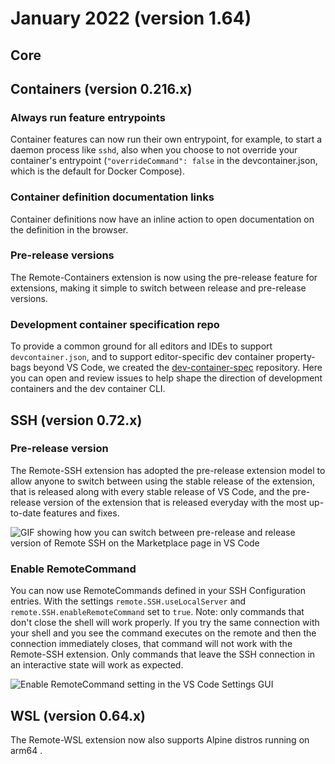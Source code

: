 # January 2022 (version 1.64)

## Core

## Containers (version 0.216.x)

### Always run feature entrypoints

Container features can now run their own entrypoint, for example, to start a daemon process like `sshd`, also when you choose to not override your container's entrypoint (`"overrideCommand": false` in the devcontainer.json, which is the default for Docker Compose).

### Container definition documentation links

Container definitions now have an inline action to open documentation on the definition in the browser.

### Pre-release versions

The Remote-Containers extension is now using the pre-release feature for extensions, making it simple to switch between release and pre-release versions.

### Development container specification repo

To provide a common ground for all editors and IDEs to support `devcontainer.json`, and to support editor-specific dev container property-bags beyond VS Code, we created the [dev-container-spec](https://github.com/microsoft/dev-container-spec) repository. Here you can open and review issues to help shape the direction of development containers and the dev container CLI.

## SSH (version 0.72.x)

### Pre-release version

The Remote-SSH extension has adopted the pre-release extension model to allow anyone to switch between using the stable release of the extension, that is released along with every stable release of VS Code, and the pre-release version of the extension that is released everyday with the most up-to-date features and fixes.

![GIF showing how you can switch between pre-release and release version of Remote SSH on the Marketplace page in VS Code](images/1_64/ssh-pre-release.gif)

### Enable RemoteCommand

You can now use RemoteCommands defined in your SSH Configuration entries. With the settings `remote.SSH.useLocalServer` and `remote.SSH.enableRemoteCommand` set to `true`. Note: only commands that don't close the shell will work properly. If you try the same connection with your shell and you see the command executes on the remote and then the connection immediately closes, that command will not work with the Remote-SSH extension. Only commands that leave the SSH connection in an interactive state will work as expected.

![Enable RemoteCommand setting in the VS Code Settings GUI](images/1_64/ssh-remote-command.png)

## WSL (version 0.64.x)

The Remote-WSL extension now also supports Alpine distros running on arm64 .
